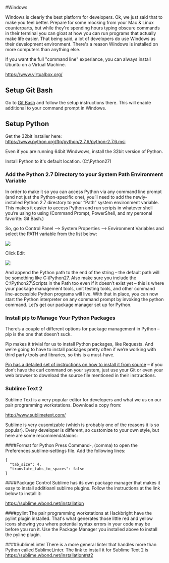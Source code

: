 #Windows

Windows is clearly the best platform for developers.  Ok, we just said that to make you feel better.  Prepare for some mocking from your Mac & Linux counterparts, but while they're spending hours typing obscure commands in their terminal you can gloat at how you can run programs that actually make life easier.  That being said, a lot of developers do use Windows as their development environment.  There's a reason Windows is installed on more computers than anything else.

If you want the full "command line" experiance, you can always install Ubuntu on a Virtual Machine.

https://www.virtualbox.org/

## Setup Git Bash

Go to [Git Bash](http://git-scm.com/download/win) and follow the setup instructions there. This will enable additional to your command prompt in Windows.

## Setup Python

Get the 32bit installer here: https://www.python.org/ftp/python/2.7.6/python-2.7.6.msi

Even if you are running 64bit Windwows, install the 32bit version of Python.

Install Python to it's default location. (C:\Python27)

### Add the Python 2.7 Directory to your System Path Environment Variable

In order to make it so you can access Python via any command line prompt (and not just the Python-specific one), you’ll need to add the newly-installed Python 2.7 directory to your “Path” system environment variable. This makes it easier to access Python and run scripts in whatever shell you’re using to using (Command Prompt, PowerShell, and my personal favorite: Git Bash.)

So, go to Control Panel –> System Properties –> Environment Variables and select the PATH variable from the list below:

![](https://raw.githubusercontent.com/hackbrightacademy/computer-setup/master/images/image44.png)

Click Edit

![](https://raw.githubusercontent.com/hackbrightacademy/computer-setup/master/images/image45.png)

And append the Python path to the end of the string – the default path will be something like C:\Python27.
Also make sure you include the C:\Python27\Scripts in the Path too even if it doesn’t exist yet – this is where your package management tools, unit testing tools, and other command line-accessible Python programs will live.
With that in place, you can now start the Python interpreter on any command prompt by invoking the python command. Let’s get our package manager set up for Python.

### Install pip to Manage Your Python Packages
There’s a couple of different options for package management in Python – pip is the one that doesn’t suck.

Pip makes it trivial for us to install Python packages, like Requests. And we’re going to have to install packages pretty often if we’re working with third party tools and libraries, so this is a must-have.

[Pip has a detailed set of instructions on how to install it from source](https://pip.pypa.io/en/latest/installing.html) – if you don’t have the curl command on your system, just use your Git or even your web browser to download the source file mentioned in their instructions.

### Sublime Text 2
Sublime Text is a very popular editor for developers and what we us on our pair programming workstations.  Download a copy from:

http://www.sublimetext.com/

Sublime is very cusomizable (which is probably one of the reasons it is so popular).  Every developer is different, so customize to your own style, but here are some recommendataions:

####Format for Python
Press Command-, (comma) to open the Preferences.sublime-settings file.  Add the following lines:

````
{
  "tab_size": 4,
  "translate_tabs_to_spaces": false
}
````

####Package Control
Sublime has its own package manager that makes it easy to install additioanl sublime plugins.  Follow the instructions at the link below to install it:

https://sublime.wbond.net/installation

####pylint
The pair programming workstations at Hackbright have the pylint plugin installed.  That's what generates those little red and yellow icons showing you where potential syntax errors in your code may be before you run it.  Use the Package Manager you installed above to install the pyline plugin.

####SublimeLinter
There is a more general linter that handles more than Python called SublimeLinter. The link to install it for Sublime Text 2 is https://sublime.wbond.net/installation#st2
